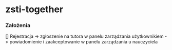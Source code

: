# zsti-together
 
### Założenia
[] Rejestracja -> zgłoszenie na tutora w panelu zarządzania użytkownikiem -> powiadomienie i zaakceptowanie w panelu zarządzania u nauczyciela

